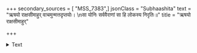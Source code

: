 +++
secondary_sources = [ "MSS_7383",]
jsonClass = "Subhaashita"
text = "ऋषयो राक्षसीमाहुर् वाचमुन्मत्तदृप्तयोः।  \nसा योनिः सर्ववैराणां सा हि लोकस्य निरृतिः॥"
title = "ऋषयो राक्षसीमाहुर्"

+++

<details><summary>Text</summary>

ऋषयो राक्षसीमाहुर् वाचमुन्मत्तदृप्तयोः।  
सा योनिः सर्ववैराणां सा हि लोकस्य निरृतिः॥
</details>
